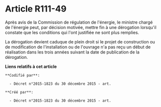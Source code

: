 # Article R111-49

Après avis de la Commission de régulation de l'énergie, le ministre chargé de l'énergie peut, par décision motivée, mettre
fin à une dérogation lorsqu'il constate que les conditions qui l'ont justifiée ne sont plus remplies.

La dérogation devient caduque de plein droit si le projet de construction ou de modification de l'installation ou de
l'ouvrage n'a pas reçu un début de réalisation dans les trois années suivant la date de publication de la dérogation.

**Liens relatifs à cet article**

	**Codifié par**:

	  - Décret n°2015-1823 du 30 décembre 2015 - art.

	**Créé par**:

	  - Décret n°2015-1823 du 30 décembre 2015 - art.
